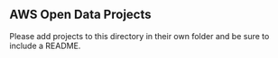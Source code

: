 ## AWS Open Data Projects

Please add projects to this directory in their own folder and be sure to include a README.